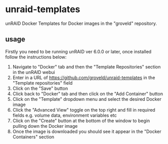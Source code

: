 # unraid-templates

unRAID Docker Templates for Docker images in the "groveld" repository.

## usage

Firstly you need to be running unRAID ver 6.0.0 or later, once installed follow the instructions below:

1. Navigate to "Docker" tab and then the "Template Repositories" section in the unRAID webui
2. Enter in a URL of https://github.com/groveld/unraid-templates in the "Template repositories" field
3. Click on the "Save" button
4. Click back to "Docker" tab and then click on the "Add Container" button
5. Click on the "Template" dropdown menu and select the desired Docker image
6. Click the "Advanced View" toggle on the top right and fill in required fields e.g. volume data, environment variables etc
7. Click on the "Create" button at the bottom of the window to begin pulling down the Docker image
8. Once the image is downloaded you should see it appear in the "Docker Containers" section
